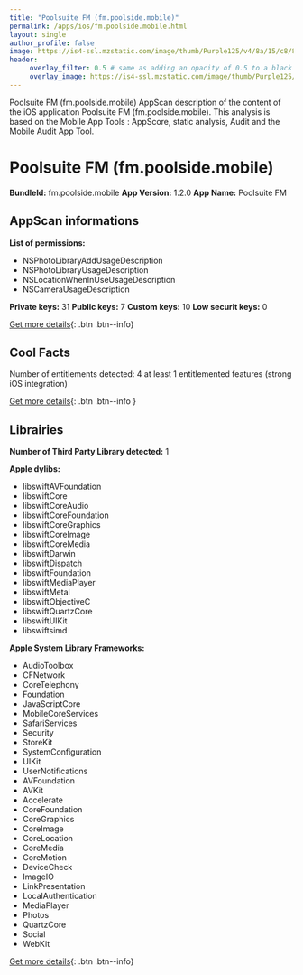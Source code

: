 ```yaml
---
title: "Poolsuite FM (fm.poolside.mobile)"
permalink: /apps/ios/fm.poolside.mobile.html
layout: single
author_profile: false
image: https://is4-ssl.mzstatic.com/image/thumb/Purple125/v4/8a/15/c8/8a15c8ef-0d96-2faf-54fb-441ff5a87dee/source/512x512bb.jpg
header: 
     overlay_filter: 0.5 # same as adding an opacity of 0.5 to a black background
     overlay_image: https://is4-ssl.mzstatic.com/image/thumb/Purple125/v4/8a/15/c8/8a15c8ef-0d96-2faf-54fb-441ff5a87dee/source/512x512bb.jpg
---
```

Poolsuite FM (fm.poolside.mobile) AppScan description of the content of the iOS application Poolsuite FM (fm.poolside.mobile). This analysis is based on the Mobile App Tools : AppScore, static analysis, Audit and the Mobile Audit App Tool.

# Poolsuite FM (fm.poolside.mobile)

**BundleId:** fm.poolside.mobile
**App Version:** 1.2.0
**App Name:** Poolsuite FM


## AppScan informations 

**List of permissions:** 
- NSPhotoLibraryAddUsageDescription
- NSPhotoLibraryUsageDescription
- NSLocationWhenInUseUsageDescription
- NSCameraUsageDescription
  
  
**Private keys:** 31
**Public keys:** 7
**Custom keys:** 10
**Low securit keys:** 0
  
[Get more details](/pricing.html){: .btn .btn--info}

## Cool Facts

Number of entitlements detected: 4
at least 1 entitlemented features (strong iOS integration)
  
[Get more details](/pricing.html){: .btn .btn--info }

## Librairies 
**Number of Third Party Library detected:** 1


**Apple dylibs:**
- libswiftAVFoundation
- libswiftCore
- libswiftCoreAudio
- libswiftCoreFoundation
- libswiftCoreGraphics
- libswiftCoreImage
- libswiftCoreMedia
- libswiftDarwin
- libswiftDispatch
- libswiftFoundation
- libswiftMediaPlayer
- libswiftMetal
- libswiftObjectiveC
- libswiftQuartzCore
- libswiftUIKit
- libswiftsimd


**Apple System Library Frameworks:**
- AudioToolbox
- CFNetwork
- CoreTelephony
- Foundation
- JavaScriptCore
- MobileCoreServices
- SafariServices
- Security
- StoreKit
- SystemConfiguration
- UIKit
- UserNotifications
- AVFoundation
- AVKit
- Accelerate
- CoreFoundation
- CoreGraphics
- CoreImage
- CoreLocation
- CoreMedia
- CoreMotion
- DeviceCheck
- ImageIO
- LinkPresentation
- LocalAuthentication
- MediaPlayer
- Photos
- QuartzCore
- Social
- WebKit


  
[Get more details](/pricing.html){: .btn .btn--info}

